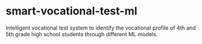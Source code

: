 # smart-vocational-test-ml
Intelligent vocational test system to identify the vocational profile of 4th and 5th grade high school students through different ML models.
